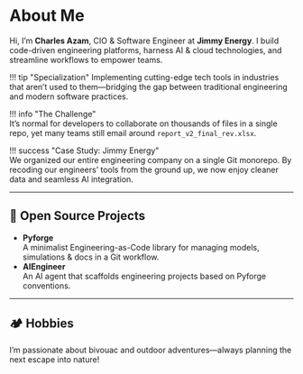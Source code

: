 # About Me

Hi, I’m **Charles Azam**, CIO & Software Engineer at **Jimmy Energy**. I build code-driven engineering platforms, harness AI & cloud technologies, and streamline workflows to empower teams.

!!! tip "Specialization"
    Implementing cutting-edge tech tools in industries that aren’t used to them—bridging the gap between traditional engineering and modern software practices.

!!! info "The Challenge"  
    It’s normal for developers to collaborate on thousands of files in a single repo, yet many teams still email around `report_v2_final_rev.xlsx`.

!!! success "Case Study: Jimmy Energy"  
    We organized our entire engineering company on a single Git monorepo. By recoding our engineers’ tools from the ground up, we now enjoy cleaner data and seamless AI integration.

---

## 🔧 Open Source Projects

- **Pyforge**  
  A minimalist Engineering-as-Code library for managing models, simulations & docs in a Git workflow.
- **AIEngineer**  
  An AI agent that scaffolds engineering projects based on Pyforge conventions.

---

## 🏕️ Hobbies

I’m passionate about bivouac and outdoor adventures—always planning the next escape into nature!
